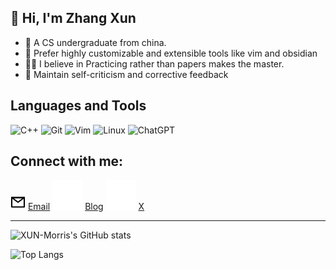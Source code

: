 👋 Hi, I'm Zhang Xun
---
- 🧑 A CS undergraduate from china.
- 🥳 Prefer highly customizable and extensible tools like vim and obsidian
- 👨‍💻 I believe in Practicing rather than papers makes the master.
- 🌱 Maintain self-criticism and corrective feedback

Languages and Tools
---
![C++](https://img.shields.io/badge/c++-%2300599C.svg?style=for-the-badge&logo=c%2B%2B&logoColor=white) ![Git](https://img.shields.io/badge/git-%23F05033.svg?style=for-the-badge&logo=git&logoColor=white)  ![Vim](https://img.shields.io/badge/VIM-%2311AB00.svg?style=for-the-badge&logo=vim&logoColor=white)  ![Linux](https://img.shields.io/badge/Linux-FCC624?style=for-the-badge&logo=linux&logoColor=black) ![ChatGPT](https://img.shields.io/badge/chatGPT-000000?style=for-the-badge&logo=openai&logoColor=white)

Connect with me:
---
![mail](img/mail.svg) [Email](mailto:elite2022zx@gmail.com)
![blog](img/globe-dark.svg) [Blog](https://elite-zx.github.io)
![X](img/twitter-dark.svg) [X](https://twitter.com/Bezod_jeff)

---

![XUN-Morris's GitHub stats](https://github-readme-stats.vercel.app/api?username=Elite-zx&theme=transparent&show_icons=true)


![Top Langs](https://github-readme-stats.vercel.app/api/top-langs/?username=Elite-zx&layout=compact&hide=javascript,html,css&langs_count=6)


